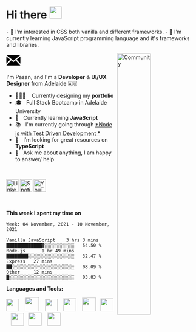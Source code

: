 <h1 align="left">Hi there <img src="https://raw.githubusercontent.com/blackcater/blackcater/main/images/Hi.gif" height="32" /></h1>
- 👀 I’m interested in CSS both vanilla and different frameworks.
- 🌱 I’m currently learning JavaScript programming language and it's frameworks and libraries.

<p align="left">
  <a href="mailto:pasanderaw1212@gmail.com" alt="Mail"><img height="37" src="data:image/svg+xml;base64,PHN2ZyB4bWxucz0iaHR0cDovL3d3dy53My5vcmcvMjAwMC9zdmciIHdpZHRoPSIyNCIgaGVpZ2h0PSIyNCIgdmlld0JveD0iMCAwIDI0IDI0Ij48cGF0aCBkPSJNMTIgMTIuNzEzbC0xMS45ODUtOS43MTNoMjMuOTcxbC0xMS45ODYgOS43MTN6bS01LjQyNS0xLjgyMmwtNi41NzUtNS4zMjl2MTIuNTAxbDYuNTc1LTcuMTcyem0xMC44NSAwbDYuNTc1IDcuMTcydi0xMi41MDFsLTYuNTc1IDUuMzI5em0tMS41NTcgMS4yNjFsLTMuODY4IDMuMTM1LTMuODY4LTMuMTM1LTguMTEgOC44NDhoMjMuOTU2bC04LjExLTguODQ4eiIvPjwvc3ZnPg=="></a>&nbsp;&nbsp;&nbsp;

<!---
AsanIlva/AsanIlva is a ✨ special ✨ repository because its `README.md` (this file) appears on your GitHub profile.
You can click the Preview link to take a look at your changes.
--->

<!-- Any image aligned to the right. Beware the width -->
<!-- 
<img width="50%" align="right" alt="Github" src="https://static.dribbble.com/users/2187949/screenshots/13965738/media/a7264b30e5da7df844f9ff61e68e7a1d.jpg"/> 
<img width="50%" align="right" alt="Github" src="https://iili.io/dv1nTl.md.png"/> 
<img width="42%" align="right" alt="Scrolling" src="https://s8.gifyu.com/images/scrolling.gif"/>
-->
<img width="42%" padding-left="-20px" align="right" alt="Community" src="https://images.unsplash.com/photo-1506452819137-0422416856b8?ixlib=rb-1.2.1&ixid=MnwxMjA3fDB8MHxwaG90by1wYWdlfHx8fGVufDB8fHx8&auto=format&fit=crop&w=1673&q=80"/>
<!-- <img width="42%" padding-left="-20px" align="right" alt="Community" src="https://miro.medium.com/max/7768/1*Idi-al0XeVklnd64ji8TrA.png"/> -->
<!-- <img width="47%" padding-left="-20px" align="right" alt="Challenge" src="https://images.unsplash.com/photo-1630514969818-94aefc42ec47?ixid=MnwxMjA3fDB8MHxwaG90by1wYWdlfHx8fGVufDB8fHx8&ixlib=rb-1.2.1&auto=format&fit=crop&w=774&q=80"/> -->


I'm Pasan, and I'm a **Developer** & **UI/UX Designer** from Adelaide 🇦🇺

- 👨🏽‍💻 &nbsp;&nbsp; Currently designing my **portfolio**
- 🎓 &nbsp; Full Stack Bootcamp in Adelaide University
- 🤖 &nbsp; Currently learning **JavaScript**
- 📚 &nbsp; I'm currently going through [*Node js with Test Driven Development
*](https://www.udemy.com/course/test-driven-development-with-nodejs/)
- 🤔 &nbsp; I’m looking for great resources on **TypeScript**
- 💬 &nbsp; Ask me about anything, I am happy to answer/ help

<br/>

<!-- Contact -->
<div class="contacts" display="flex"; justify-content="center"; align-items="center";>
  
<p align="left">
  <a href="https://www.linkedin.com/in/pasan-de-silva-04782b215/"><img alt="LinkedIn" title="LinkedIn" height="32" width="32" src="https://raw.githubusercontent.com/peterthehan/peterthehan/master/assets/linkedin.svg"></a>
  <a href="https://open.spotify.com/playlist/6EGJ0tqISSEno5cxeB1zv7?si=72d418cf342b472a"><img alt="Spotify" title="Spotify" height="32" width="32" src="https://raw.githubusercontent.com/peterthehan/peterthehan/master/assets/spotify.svg"></a>
  <a href="https://www.youtube.com/channel/UCzFCFvynZKeBStR__DClDGQ"><img alt="YouTube" title="YouTube" height="32" width="32" src="https://raw.githubusercontent.com/peterthehan/peterthehan/master/assets/youtube.svg"></a>
</p>
</div>

<br/>

<!-- <img src="https://media.giphy.com/media/VgCDAzcKvsR6OM0uWg/giphy.gif" width="50"> -->

**This week I spent my time on** 

<!--START_SECTION:waka-->
```text
Week: 04 November, 2021 - 10 November, 2021

Vanilla JavaScript    3 hrs 3 mins    █████████████▓░░░░░░░░░░░   54.50 % 
Node.js      1 hr 49 mins    ████████░░░░░░░░░░░░░░░░░   32.47 % 
Express   27 mins         ██░░░░░░░░░░░░░░░░░░░░░░░   08.09 % 
Other     12 mins         █░░░░░░░░░░░░░░░░░░░░░░░░   03.83 % 
```
<!--END_SECTION:waka-->


**Languages and Tools:**

<!-- <a href="#" alt="clang"><img height="35" src="https://svgshare.com/i/Ntk.svg"></a>&nbsp;&nbsp; -->
<!-- <a href="#" alt="vue"><img height="33" src="https://svgshare.com/i/Rmd.svg"></a>&nbsp;&nbsp; -->

<a href="#" alt="javascript"><img height="33" src="https://github.com/blackcater/blackcater/blob/main/images/logo-javascript.svg"></a>&nbsp;&nbsp;&nbsp;
<a href="#" alt="nodejs"><img height="37" src="https://github.com/blackcater/blackcater/blob/main/images/logo-nodejs.svg"></a>&nbsp;&nbsp;&nbsp;
<a href="#" alt="typescript"><img height="33" src="https://github.com/blackcater/blackcater/blob/main/images/logo-typescript.svg"></a>&nbsp;&nbsp;&nbsp;
<a href="#" alt="expressjs"><img height="34" src="https://www.vectorlogo.zone/logos/expressjs/expressjs-icon.svg"></a>&nbsp;&nbsp;&nbsp;
<a href="#" alt="python"><img height="36" src="https://svgshare.com/i/VhQ.svg"></a>&nbsp;&nbsp;
<a href="#" alt="react"><img height="34" src="https://svgshare.com/i/RjK.svg"></a>&nbsp;&nbsp;
<a href="#" alt="figma"><img height="34" src="https://upload.wikimedia.org/wikipedia/commons/thumb/3/33/Figma-logo.svg/800px-Figma-logo.svg.png"></a>&nbsp;&nbsp;
<a href="#" alt="graphql"><img height="35" src="https://svgshare.com/i/VBo.svg"></a>&nbsp;&nbsp;&nbsp;
<a href="#" alt="firebase"><img height="35" src="https://cdn.freebiesupply.com/logos/large/2x/firebase-1-logo-png-transparent.png"></a>&nbsp;&nbsp;
